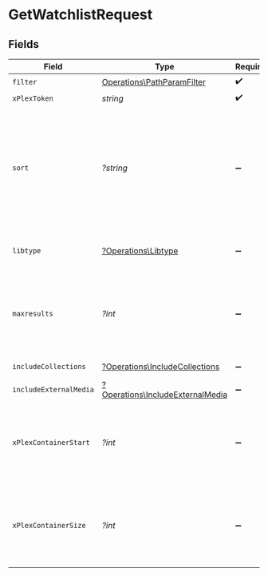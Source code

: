 # GetWatchlistRequest


## Fields

| Field                                                                                                                                                                                               | Type                                                                                                                                                                                                | Required                                                                                                                                                                                            | Description                                                                                                                                                                                         |
| --------------------------------------------------------------------------------------------------------------------------------------------------------------------------------------------------- | --------------------------------------------------------------------------------------------------------------------------------------------------------------------------------------------------- | --------------------------------------------------------------------------------------------------------------------------------------------------------------------------------------------------- | --------------------------------------------------------------------------------------------------------------------------------------------------------------------------------------------------- |
| `filter`                                                                                                                                                                                            | [Operations\PathParamFilter](../../Models/Operations/PathParamFilter.md)                                                                                                                            | :heavy_check_mark:                                                                                                                                                                                  | Filter                                                                                                                                                                                              |
| `xPlexToken`                                                                                                                                                                                        | *string*                                                                                                                                                                                            | :heavy_check_mark:                                                                                                                                                                                  | User Token                                                                                                                                                                                          |
| `sort`                                                                                                                                                                                              | *?string*                                                                                                                                                                                           | :heavy_minus_sign:                                                                                                                                                                                  | In the format "field:dir". Available fields are "watchlistedAt" (Added At),<br/>"titleSort" (Title), "originallyAvailableAt" (Release Date), or "rating" (Critic Rating).<br/>"dir" can be "asc" or "desc"<br/> |
| `libtype`                                                                                                                                                                                           | [?Operations\Libtype](../../Models/Operations/Libtype.md)                                                                                                                                           | :heavy_minus_sign:                                                                                                                                                                                  | The type of library to filter. Can be "movie" or "show", or all if not present.<br/>                                                                                                                |
| `maxresults`                                                                                                                                                                                        | *?int*                                                                                                                                                                                              | :heavy_minus_sign:                                                                                                                                                                                  | The number of items to return. If not specified, all items will be returned.<br/>If the number of items exceeds the limit, the response will be paginated.<br/>                                     |
| `includeCollections`                                                                                                                                                                                | [?Operations\IncludeCollections](../../Models/Operations/IncludeCollections.md)                                                                                                                     | :heavy_minus_sign:                                                                                                                                                                                  | include collections in the results<br/>                                                                                                                                                             |
| `includeExternalMedia`                                                                                                                                                                              | [?Operations\IncludeExternalMedia](../../Models/Operations/IncludeExternalMedia.md)                                                                                                                 | :heavy_minus_sign:                                                                                                                                                                                  | include external media in the results<br/>                                                                                                                                                          |
| `xPlexContainerStart`                                                                                                                                                                               | *?int*                                                                                                                                                                                              | :heavy_minus_sign:                                                                                                                                                                                  | The index of the first item to return. If not specified, the first item will be returned.<br/>If the number of items exceeds the limit, the response will be paginated.<br/>                        |
| `xPlexContainerSize`                                                                                                                                                                                | *?int*                                                                                                                                                                                              | :heavy_minus_sign:                                                                                                                                                                                  | The number of items to return. If not specified, all items will be returned.<br/>If the number of items exceeds the limit, the response will be paginated.<br/>                                     |